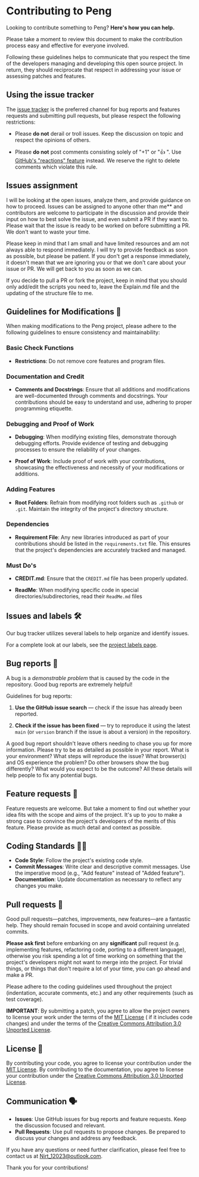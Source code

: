 # Contributing to Peng

Looking to contribute something to Peng? **Here's how you can help.**

Please take a moment to review this document to make the contribution
process easy and effective for everyone involved.

Following these guidelines helps to communicate that you respect the time of
the developers managing and developing this open source project. In return,
they should reciprocate that respect in addressing your issue or assessing
patches and features.

## Using the issue tracker

The [issue tracker](https://github.com/DefinetlyNotAI/Peng/issues) is
the preferred channel for bug reports and features requests
and submitting pull requests, but please respect the following
restrictions:

- Please **do not** derail or troll issues. Keep the discussion on topic and
  respect the opinions of others.

- Please **do not** post comments consisting solely of "+1" or "👍 ".
  Use [GitHub's "reactions" feature](https://blog.github.com/2016-03-10-add-reactions-to-pull-requests-issues-and-comments/)
  instead. We reserve the right to delete comments which violate this rule.

## Issues assignment

I will be looking at the open issues, analyze them, and provide guidance on how to proceed.
Issues can be assigned to anyone other than me** and contributors are welcome
to participate in the discussion and provide their input on how to best solve the issue,
and even submit a PR if they want to.
Please wait that the issue is ready to be worked on before submitting a PR.
We don't want to waste your time.

Please keep in mind that I am small and have limited resources and am not always able to respond immediately.
I will try to provide feedback as soon as possible, but please be patient.
If you don't get a response immediately,
it doesn't mean that we are ignoring you or that we don't care about your issue or PR.
We will get back to you as soon as we can.

If you decide to pull a PR or fork the project, keep in mind that you should only add/edit the scripts you need to,
leave the Explain.md file and the updating of the structure file to me.

## Guidelines for Modifications 📃

When making modifications to the Peng project,
please adhere to the following guidelines to ensure consistency and maintainability:

### Basic Check Functions

- **Restrictions**: Do not remove core features and program files.

### Documentation and Credit

- **Comments and Docstrings**: Ensure that all additions and modifications are well-documented through comments and
  docstrings. Your contributions should be easy to understand and use, adhering to proper programming etiquette.


### Debugging and Proof of Work

- **Debugging**: When modifying existing files, demonstrate thorough debugging efforts. Provide evidence of testing and
  debugging processes to ensure the reliability of your changes.

- **Proof of Work**: Include proof of work with your contributions, showcasing the effectiveness and necessity of your
  modifications or additions.

### Adding Features

- **Root Folders**: Refrain from modifying root folders such as `.github` or `.git`. Maintain the integrity of the
  project's directory structure.

### Dependencies

- **Requirement File**: Any new libraries introduced as part of your contributions should be listed in
  the `requirements.txt` file. This ensures that the project's dependencies are accurately tracked and managed.

### Must Do's

- **CREDIT.md**: Ensure that the `CREDIT.md` file has been properly updated.

- **ReadMe**: When modifying specific code in special directories/subdirectories, read their `ReadMe.md` files

## Issues and labels 🛠️

Our bug tracker utilizes several labels to help organize and identify issues.

For a complete look at our labels, see the [project labels page](https://github.com/DefinetlyNotAI/Peng/labels).

## Bug reports 🐛

A bug is a _demonstrable problem_ that is caused by the code in the repository.
Good bug reports are extremely helpful!

Guidelines for bug reports:

1. **Use the GitHub issue search** &mdash; check if the issue has already been
   reported.

2. **Check if the issue has been fixed** &mdash; try to reproduce it using the
   latest `main` (or `version` branch if the issue is about a version) in the repository.

A good bug report shouldn't leave others needing to chase you up for more
information. Please try to be as detailed as possible in your report. What is
your environment? What steps will reproduce the issue? What browser(s) and OS
experience the problem? Do other browsers show the bug differently? What
would you expect to be the outcome? All these details will help people to fix
any potential bugs.

## Feature requests 🚀

Feature requests are welcome. But take a moment to find out whether your idea
fits with the scope and aims of the project. It's up to _you_ to make a strong
case to convince the project's developers of the merits of this feature. Please
provide as much detail and context as possible.

## Coding Standards 👨‍💻

- **Code Style**: Follow the project's existing code style.
- **Commit Messages**: Write clear and descriptive commit messages. Use the imperative mood (e.g., "Add feature" instead
  of "Added feature").
- **Documentation**: Update documentation as necessary to reflect any changes you make.

## Pull requests 📝

Good pull requests—patches, improvements, new features—are a fantastic
help. They should remain focused in scope and avoid containing unrelated
commits.

**Please ask first** before embarking on any **significant** pull request (e.g.
implementing features, refactoring code, porting to a different language),
otherwise you risk spending a lot of time working on something that the
project's developers might not want to merge into the project. For trivial
things, or things that don't require a lot of your time, you can go ahead and
make a PR.

Please adhere to the coding guidelines used throughout the
project (indentation, accurate comments, etc.) and any other requirements
(such as test coverage).

**IMPORTANT**: By submitting a patch, you agree to allow the project owners to
license your work under the terms of the [MIT License](https://github.com/DefinetlyNotAI/Peng/blob/main/LICENSE) (
if it
includes code changes) and under the terms of the
[Creative Commons Attribution 3.0 Unported License](https://creativecommons.org/licenses/by/3.0/).

## License 📝

By contributing your code, you agree to license your contribution under
the [MIT License](https://github.com/DefinetlyNotAI/Peng/blob/main/LICENSE).
By contributing to the documentation, you agree to license your contribution under
the [Creative Commons Attribution 3.0 Unported License](https://creativecommons.org/licenses/by/3.0/).

## Communication 🗣️

- **Issues**: Use GitHub issues for bug reports and feature requests. Keep the discussion focused and relevant.
- **Pull Requests**: Use pull requests to propose changes. Be prepared to discuss your changes and address any feedback.

If you have any questions or need further clarification, please feel free to contact us at Nirt_12023@outlook.com.

Thank you for your contributions!
